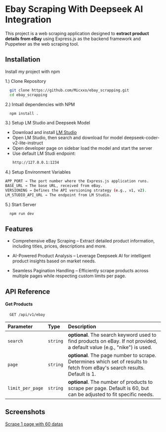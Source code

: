 # Ebay Scraping With Deepseek AI Integration

This project is a web scraping application designed to **extract product details from eBay** using Express.js as the backend framework and Puppeteer as the web scraping tool.

## Installation

Install my project with npm

1.) Clone Repository

```bash
  git clone https://github.com/Micxxo/ebay_scrapping.git
  cd ebay_scrapping
```

2.) Intsall dependencies with NPM

```bash
  npm install .
```

3.) Setup LM Studio and Deepseek Model

- Download and install [LM Studio](https://lmstudio.ai/)
- Open LM Studio, then search and download for model deepseek-coder-v2-lite-instruct
- Open developer page on sidebar load the model and start the server
- Use default LM Studi endpoint:
  ```bash
  http://127.0.0.1:1234
  ```

4.) Setup Environment Variables

```bash
APP_PORT → The port number where the Express.js application runs.
BASE_URL → The base URL, received from eBay.
VERSIONING → Defines the API versioning strategy (e.g., v1, v2).
LM_STUDIO_API_URL → The endpoint from LM Studio.
```

5.) Start Server

```bash
  npm run dev
```

## Features

- Comprehensive eBay Scraping – Extract detailed product information, including titles, prices, descriptions and more.
- AI-Powered Product Analysis – Leverage Deepseek AI for intelligent product insights based on market needs.

- Seamless Pagination Handling – Efficiently scrape products across multiple pages while respecting custom limits per page.

## API Reference

#### Get Products

```http
  GET /api/v1/ebay
```

| Parameter        | Type     | Description                                                                                                                 |
| :--------------- | :------- | :-------------------------------------------------------------------------------------------------------------------------- |
| `search`         | `string` | **optional**. The search keyword used to find products on eBay. If not provided, a default value (e.g., "nike") is used.    |
| `page`           | `string` | **optional**. The page number to scrape. Determines which set of results to fetch from eBay's search results. Default is 1. |
| `limit_per_page` | `string` | **optional**. The number of products to scrape per page. Default is 60, but can be adjusted to fit specific needs.          |

## Screenshots

[Scrape 1 page with 60 datas](https://drive.google.com/file/d/1QG_h27pC7fnjRql6XtQRlqsM13A5Nria/view?usp=drive_link)
